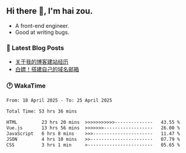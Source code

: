 ## Hi there 👋, I'm hai zou.

- A front-end engineer.
- Good at writing bugs.

### 📖 Latest Blog Posts
<!-- BLOG-POST-LIST:START -->
- [关于我的博客建站经历](https://www.izou.top/2025/01/blog-site-build/)
- [白嫖！搭建自己的域名邮箱](https://www.izou.top/2025/01/domain-mail/)
<!-- BLOG-POST-LIST:END -->

### 🕐 WakaTime
<!--START_SECTION:waka-->

```txt
From: 18 April 2025 - To: 25 April 2025

Total Time: 53 hrs 36 mins

HTML         23 hrs 20 mins  >>>>>>>>>>>--------------   43.55 %
Vue.js       13 hrs 56 mins  >>>>>>>------------------   26.00 %
JavaScript   6 hrs 8 mins    >>>----------------------   11.47 %
JSON         4 hrs 10 mins   >>-----------------------   07.79 %
CSS          3 hrs 1 min     >------------------------   05.65 %
```

<!--END_SECTION:waka-->
